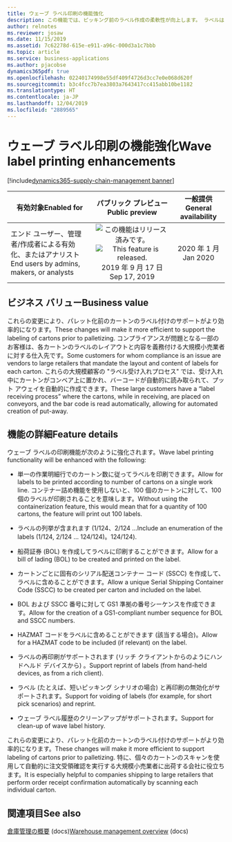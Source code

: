 ```yaml
---
title: ウェーブ ラベル印刷の機能強化
description: この機能では、ピッキング前のラベル作成の柔軟性が向上します。 ラベルはウェーブ プロセス中に作成されます。 ラベルとレイアウトの定義によって機能が拡充されます。
author: relnotes
ms.reviewer: josaw
ms.date: 11/15/2019
ms.assetid: 7c62278d-615e-e911-a96c-000d3a1c7bbb
ms.topic: article
ms.service: business-applications
ms.author: pjacobse
dynamics365pdf: true
ms.openlocfilehash: 02240174998e55df409f4726d3cc7e0e068d620f
ms.sourcegitcommit: b3c4fcc7b7ea3803a7643417cc415abb10be1182
ms.translationtype: HT
ms.contentlocale: ja-JP
ms.lasthandoff: 12/04/2019
ms.locfileid: "2889565"
---
```

# <a name="wave-label-printing-enhancements"></a><span data-ttu-id="6ec4c-105">ウェーブ ラベル印刷の機能強化</span><span class="sxs-lookup"><span data-stu-id="6ec4c-105">Wave label printing enhancements</span></span>
[!include[dynamics365-supply-chain-management banner](../includes/dynamics365-supply-chain-management.md)]

| <span data-ttu-id="6ec4c-106">有効対象</span><span class="sxs-lookup"><span data-stu-id="6ec4c-106">Enabled for</span></span>    |  <span data-ttu-id="6ec4c-107">パブリック プレビュー</span><span class="sxs-lookup"><span data-stu-id="6ec4c-107">Public preview</span></span> | <span data-ttu-id="6ec4c-108">一般提供</span><span class="sxs-lookup"><span data-stu-id="6ec4c-108">General availability</span></span> | 
| ---------- | :----------: |:----------: |
|<span data-ttu-id="6ec4c-109">エンド ユーザー、管理者/作成者による有効化、またはアナリスト</span><span class="sxs-lookup"><span data-stu-id="6ec4c-109">End users by admins, makers, or analysts</span></span>|<span data-ttu-id="6ec4c-110">![この機能はリリース済みです。](/dynamics365-release-plan/media/green-checkmark.png "この機能はリリース済みです。")</span><span class="sxs-lookup"><span data-stu-id="6ec4c-110">![This feature is released.](/dynamics365-release-plan/media/green-checkmark.png "This feature is released.")</span></span> <span data-ttu-id="6ec4c-111">2019 年 9 月 17 日</span><span class="sxs-lookup"><span data-stu-id="6ec4c-111">Sep 17, 2019</span></span>| <span data-ttu-id="6ec4c-112">2020 年 1 月</span><span class="sxs-lookup"><span data-stu-id="6ec4c-112">Jan 2020</span></span>|


## <a name="business-value"></a><span data-ttu-id="6ec4c-113">ビジネス バリュー</span><span class="sxs-lookup"><span data-stu-id="6ec4c-113">Business value</span></span>
<!-- bv start -->
<span data-ttu-id="6ec4c-114">これらの変更により、パレット化前のカートンのラベル付けのサポートがより効率的になります。</span><span class="sxs-lookup"><span data-stu-id="6ec4c-114">These changes will make it more efficient to support the labeling of cartons prior to palletizing.</span></span> <span data-ttu-id="6ec4c-115">コンプライアンスが問題となる一部のお客様は、各カートンのラベルのレイアウトと内容を義務付ける大規模小売業者に対する仕入先です。</span><span class="sxs-lookup"><span data-stu-id="6ec4c-115">Some customers for whom compliance is an issue are vendors to large retailers that mandate the layout and content of labels for each carton.</span></span> <span data-ttu-id="6ec4c-116">これらの大規模顧客の "ラベル受け入れプロセス" では、受け入れ中にカートンがコンベア上に置かれ、バーコードが自動的に読み取られて、プット アウェイを自動的に作成できます。</span><span class="sxs-lookup"><span data-stu-id="6ec4c-116">These large customers have a “label receiving process” where the cartons, while in receiving, are placed on conveyors, and the bar code is read automatically, allowing for automated creation of put-away.</span></span>
<!-- bv end -->



## <a name="feature-details"></a><span data-ttu-id="6ec4c-117">機能の詳細</span><span class="sxs-lookup"><span data-stu-id="6ec4c-117">Feature details</span></span>
<!--feature detail start -->
<span data-ttu-id="6ec4c-118">ウェーブ ラベルの印刷機能が次のように強化されます。</span><span class="sxs-lookup"><span data-stu-id="6ec4c-118">Wave label printing functionality will be enhanced with the following:</span></span>

-  <span data-ttu-id="6ec4c-119">単一の作業明細行でのカートン数に従ってラベルを印刷できます。</span><span class="sxs-lookup"><span data-stu-id="6ec4c-119">Allow for labels to be printed according to number of cartons on a single work line.</span></span> <span data-ttu-id="6ec4c-120">コンテナー詰め機能を使用しないと、100 個のカートンに対して、100 個のラベルが印刷されることを意味します。</span><span class="sxs-lookup"><span data-stu-id="6ec4c-120">Without using the containerization feature, this would mean that for a quantity of 100 cartons, the feature will print out 100 labels.</span></span>

- <span data-ttu-id="6ec4c-121">ラベルの列挙が含まれます (1/124、2/124 …</span><span class="sxs-lookup"><span data-stu-id="6ec4c-121">Include an enumeration of the labels (1/124, 2/124 …</span></span> <span data-ttu-id="6ec4c-122">124/124)。</span><span class="sxs-lookup"><span data-stu-id="6ec4c-122">124/124).</span></span>

- <span data-ttu-id="6ec4c-123">船荷証券 (BOL) を作成してラベルに印刷することができます。</span><span class="sxs-lookup"><span data-stu-id="6ec4c-123">Allow for a bill of lading (BOL) to be created and printed on the label.</span></span>

- <span data-ttu-id="6ec4c-124">カートンごとに固有のシリアル配送コンテナー コード (SSCC) を作成して、ラベルに含めることができます。</span><span class="sxs-lookup"><span data-stu-id="6ec4c-124">Allow a unique Serial Shipping Container Code (SSCC) to be created per carton and included on the label.</span></span>

- <span data-ttu-id="6ec4c-125">BOL および SSCC 番号に対して GS1 準拠の番号シーケンスを作成できます。</span><span class="sxs-lookup"><span data-stu-id="6ec4c-125">Allow for the creation of a GS1-compliant number sequence for BOL and SSCC numbers.</span></span>

- <span data-ttu-id="6ec4c-126">HAZMAT コードをラベルに含めることができます (該当する場合)。</span><span class="sxs-lookup"><span data-stu-id="6ec4c-126">Allow for a HAZMAT code to be included (if relevant) on the label.</span></span>

- <span data-ttu-id="6ec4c-127">ラベルの再印刷がサポートされます (リッチ クライアントからのようにハンドヘルド デバイスから) 。</span><span class="sxs-lookup"><span data-stu-id="6ec4c-127">Support reprint of labels (from hand-held devices, as from a rich client).</span></span>

- <span data-ttu-id="6ec4c-128">ラベル (たとえば、短いピッキング シナリオの場合) と再印刷の無効化がサポートされます。</span><span class="sxs-lookup"><span data-stu-id="6ec4c-128">Support for voiding of labels (for example, for short pick scenarios) and reprint.</span></span>

- <span data-ttu-id="6ec4c-129">ウェーブ ラベル履歴のクリーンアップがサポートされます。</span><span class="sxs-lookup"><span data-stu-id="6ec4c-129">Support for clean-up of wave label history.</span></span> 

<span data-ttu-id="6ec4c-130">これらの変更により、パレット化前のカートンのラベル付けのサポートがより効率的になります。</span><span class="sxs-lookup"><span data-stu-id="6ec4c-130">These changes will make it more efficient to support labeling of cartons prior to palletizing.</span></span> <span data-ttu-id="6ec4c-131">特に、個々のカートンのスキャンを使用して自動的に注文受領確認を実行する大規模小売業者に出荷する会社に役立ちます。</span><span class="sxs-lookup"><span data-stu-id="6ec4c-131">It is especially helpful to companies shipping to large retailers that perform order receipt confirmation automatically by scanning each individual carton.</span></span>
<!--feature detail end -->










## <a name="see-also"></a><span data-ttu-id="6ec4c-132">関連項目</span><span class="sxs-lookup"><span data-stu-id="6ec4c-132">See also</span></span>

<span data-ttu-id="6ec4c-133">[倉庫管理の概要](https://docs.microsoft.com/dynamics365/unified-operations/supply-chain/warehousing/warehouse-management-overview) (docs)</span><span class="sxs-lookup"><span data-stu-id="6ec4c-133">[Warehouse management overview](https://docs.microsoft.com/dynamics365/unified-operations/supply-chain/warehousing/warehouse-management-overview) (docs)</span></span>
